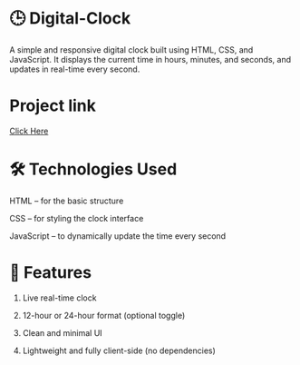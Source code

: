 # 🕒 Digital-Clock
A simple and responsive digital clock built using HTML, CSS, and JavaScript. It displays the current time in hours, minutes, and seconds, and updates in real-time every second.

# Project link
[Click Here](https://stackblitz.com/edit/stackblitz-starters-vpyjvxaw?file=clock.js)

# 🛠️ Technologies Used
HTML – for the basic structure

CSS – for styling the clock interface

JavaScript – to dynamically update the time every second

# 🚀 Features
 
1. Live real-time clock

2. 12-hour or 24-hour format (optional toggle)

3. Clean and minimal UI

4. Lightweight and fully client-side (no dependencies)

   
